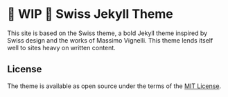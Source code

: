 # :construction: WIP :construction: Swiss Jekyll Theme

This site is based on the Swiss theme, a bold Jekyll theme inspired by Swiss design and the works of Massimo Vignelli. This theme lends itself well to sites heavy on written content.


## License

The theme is available as open source under the terms of the [MIT License](http://opensource.org/licenses/MIT).
